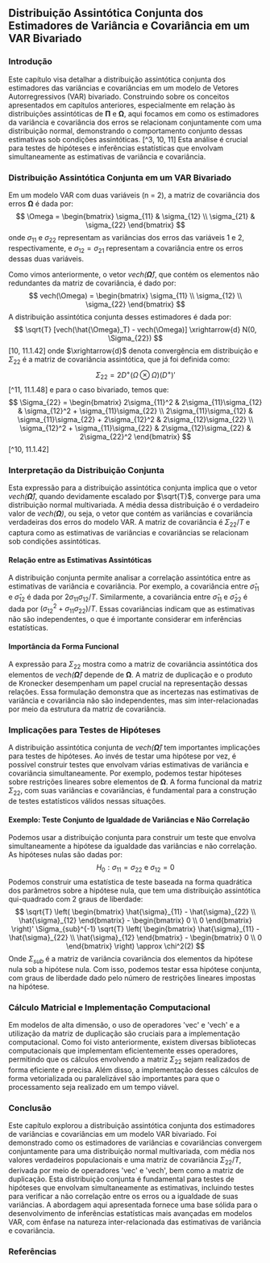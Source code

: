 ## Distribuição Assintótica Conjunta dos Estimadores de Variância e Covariância em um VAR Bivariado
### Introdução
Este capítulo visa detalhar a distribuição assintótica conjunta dos estimadores das variâncias e covariâncias em um modelo de Vetores Autorregressivos (VAR) bivariado. Construindo sobre os conceitos apresentados em capítulos anteriores, especialmente em relação às distribuições assintóticas de $\mathbf{\Pi}$ e $\mathbf{\Omega}$, aqui focamos em como os estimadores da variância e covariância dos erros se relacionam conjuntamente com uma distribuição normal, demonstrando o comportamento conjunto dessas estimativas sob condições assintóticas. [^3, 10, 11]  Esta análise é crucial para testes de hipóteses e inferências estatísticas que envolvam simultaneamente as estimativas de variância e covariância.

### Distribuição Assintótica Conjunta em um VAR Bivariado
Em um modelo VAR com duas variáveis (n = 2), a matriz de covariância dos erros $\mathbf{\Omega}$ é dada por:
$$ \Omega = \begin{bmatrix} \sigma_{11} & \sigma_{12} \\ \sigma_{21} & \sigma_{22} \end{bmatrix} $$
onde $\sigma_{11}$ e $\sigma_{22}$ representam as variâncias dos erros das variáveis 1 e 2, respectivamente, e $\sigma_{12} = \sigma_{21}$ representam a covariância entre os erros dessas duas variáveis.

Como vimos anteriormente, o vetor *vech($\mathbf{\hat{\Omega}}$)*, que contém os elementos não redundantes da matriz de covariância, é dado por:
$$ vech(\Omega) = \begin{bmatrix} \sigma_{11} \\ \sigma_{12} \\ \sigma_{22} \end{bmatrix} $$
A distribuição assintótica conjunta desses estimadores é dada por:
$$ \sqrt{T} [vech(\hat{\Omega}_T) - vech(\Omega)] \xrightarrow{d} N(0, \Sigma_{22}) $$
[10, 11.1.42]
onde $\xrightarrow{d}$ denota convergência em distribuição e $\Sigma_{22}$ é a matriz de covariância assintótica, que já foi definida como:
$$ \Sigma_{22} = 2D^+ (\Omega \otimes \Omega)(D^+)' $$
[^11, 11.1.48]
e para o caso bivariado, temos que:
$$ \Sigma_{22} = \begin{bmatrix} 2\sigma_{11}^2 & 2\sigma_{11}\sigma_{12} & \sigma_{12}^2 + \sigma_{11}\sigma_{22} \\ 2\sigma_{11}\sigma_{12} & \sigma_{11}\sigma_{22} + 2\sigma_{12}^2 & 2\sigma_{12}\sigma_{22} \\ \sigma_{12}^2 + \sigma_{11}\sigma_{22} & 2\sigma_{12}\sigma_{22} & 2\sigma_{22}^2 \end{bmatrix} $$
[^10, 11.1.42]

### Interpretação da Distribuição Conjunta
Esta expressão para a distribuição assintótica conjunta implica que o vetor *vech($\mathbf{\hat{\Omega}}$)*, quando devidamente escalado por $\sqrt{T}$, converge para uma distribuição normal multivariada. A média dessa distribuição é o verdadeiro valor de *vech($\mathbf{\Omega}$)*, ou seja, o vetor que contém as variâncias e covariância verdadeiras dos erros do modelo VAR. A matriz de covariância é $\Sigma_{22}/T$ e captura como as estimativas de variâncias e covariâncias se relacionam sob condições assintóticas.

#### Relação entre as Estimativas Assintóticas
A distribuição conjunta permite analisar a correlação assintótica entre as estimativas de variância e covariância. Por exemplo, a covariância entre $\hat{\sigma}_{11}$ e $\hat{\sigma}_{12}$ é dada por $2\sigma_{11}\sigma_{12}/T$. Similarmente, a covariância entre $\hat{\sigma}_{11}$ e $\hat{\sigma}_{22}$ é dada por $(\sigma_{12}^2 + \sigma_{11}\sigma_{22})/T$.  Essas covariâncias indicam que as estimativas não são independentes, o que é importante considerar em inferências estatísticas.

#### Importância da Forma Funcional
A expressão para $\Sigma_{22}$ mostra como a matriz de covariância assintótica dos elementos de *vech($\mathbf{\hat{\Omega}}$)*  depende de $\mathbf{\Omega}$.  A matriz de duplicação e o produto de Kronecker desempenham um papel crucial na representação dessas relações. Essa formulação demonstra que as incertezas nas estimativas de variância e covariância não são independentes, mas sim inter-relacionadas por meio da estrutura da matriz de covariância.

### Implicações para Testes de Hipóteses
A distribuição assintótica conjunta de *vech($\mathbf{\hat{\Omega}}$)* tem importantes implicações para testes de hipóteses. Ao invés de testar uma hipótese por vez, é possível construir testes que envolvam várias estimativas de variância e covariância simultaneamente. Por exemplo, podemos testar hipóteses sobre restrições lineares sobre elementos de $\mathbf{\Omega}$. A forma funcional da matriz $\Sigma_{22}$, com suas variâncias e covariâncias, é fundamental para a construção de testes estatísticos válidos nessas situações.

#### Exemplo: Teste Conjunto de Igualdade de Variâncias e Não Correlação
Podemos usar a distribuição conjunta para construir um teste que envolva simultaneamente a hipótese da igualdade das variâncias e não correlação. As hipóteses nulas são dadas por:
$$ H_0: \sigma_{11} = \sigma_{22} \text{ e } \sigma_{12} = 0 $$
Podemos construir uma estatística de teste baseada na forma quadrática dos parâmetros sobre a hipótese nula, que tem uma distribuição assintótica qui-quadrado com 2 graus de liberdade:
$$ \sqrt{T} \left( \begin{bmatrix} \hat{\sigma}_{11} - \hat{\sigma}_{22} \\ \hat{\sigma}_{12}  \end{bmatrix} -  \begin{bmatrix} 0 \\ 0 \end{bmatrix} \right)'  \Sigma_{sub}^{-1}  \sqrt{T} \left( \begin{bmatrix} \hat{\sigma}_{11} - \hat{\sigma}_{22} \\ \hat{\sigma}_{12}  \end{bmatrix} -  \begin{bmatrix} 0 \\ 0 \end{bmatrix} \right) \approx  \chi^2(2) $$
Onde  $\Sigma_{sub}$ é a matriz de variância covariância dos elementos da hipótese nula sob a hipótese nula. Com isso, podemos testar essa hipótese conjunta, com graus de liberdade dado pelo número de restrições lineares impostas na hipótese.

### Cálculo Matricial e Implementação Computacional
Em modelos de alta dimensão, o uso de operadores 'vec' e 'vech' e a utilização da matriz de duplicação são cruciais para a implementação computacional. Como foi visto anteriormente, existem diversas bibliotecas computacionais que implementam eficientemente esses operadores, permitindo que os cálculos envolvendo a matriz $\Sigma_{22}$ sejam realizados de forma eficiente e precisa.  Além disso, a implementação desses cálculos de forma vetorializada ou paralelizável são importantes para que o processamento seja realizado em um tempo viável.

### Conclusão
Este capítulo explorou a distribuição assintótica conjunta dos estimadores de variâncias e covariâncias em um modelo VAR bivariado. Foi demonstrado como os estimadores de variâncias e covariâncias convergem conjuntamente para uma distribuição normal multivariada, com média nos valores verdadeiros populacionais e uma matriz de covariância $\Sigma_{22}/T$,  derivada por meio de operadores 'vec' e 'vech', bem como a matriz de duplicação.  Esta distribuição conjunta é fundamental para testes de hipóteses que envolvam simultaneamente as estimativas, incluindo testes para verificar a não correlação entre os erros ou a igualdade de suas variâncias.  A abordagem aqui apresentada fornece uma base sólida para o desenvolvimento de inferências estatísticas mais avançadas em modelos VAR, com ênfase na natureza inter-relacionada das estimativas de variância e covariância.
### Referências
[^3]:  *“The likelihood function is calculated in the same way as for a scalar auto-regression."* [11.1.3]
[^10]: *“The next task is to calculate the maximum likelihood estimate of 2. Here two results from matrix calculus will prove helpful..."* [11.1.44]
[^11]:  *“A proof of this proposition is provided in Appendix 11.A to this chapter."* [11.1.35]
<!-- END -->

